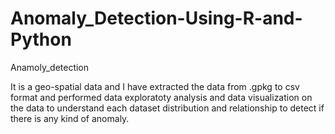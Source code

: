 # Anomaly_Detection-Using-R-and-Python
Anamoly_detection

It is a geo-spatial data and I have extracted the data from .gpkg to csv format and performed data exploratoty analysis and data visualization on the data to understand each dataset distribution and relationship to detect if there is any kind of anomaly.
